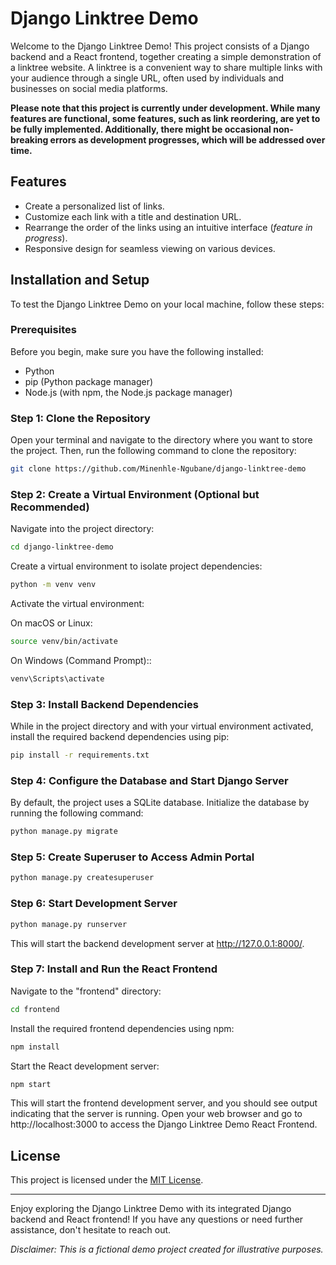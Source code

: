 # Django Linktree Demo

<!-- ![Django Linktree Demo](demo_screenshot.png) -->

Welcome to the Django Linktree Demo! This project consists of a Django backend and a React frontend, together creating a simple demonstration of a linktree website. A linktree is a convenient way to share multiple links with your audience through a single URL, often used by individuals and businesses on social media platforms.

**Please note that this project is currently under development. While many features are functional, some features, such as link reordering, are yet to be fully implemented. Additionally, there might be occasional non-breaking errors as development progresses, which will be addressed over time.**

## Features

- Create a personalized list of links.
- Customize each link with a title and destination URL.
- Rearrange the order of the links using an intuitive interface (*feature in progress*).
- Responsive design for seamless viewing on various devices.

## Installation and Setup

To test the Django Linktree Demo on your local machine, follow these steps:

### Prerequisites

Before you begin, make sure you have the following installed:

- Python
- pip (Python package manager)
- Node.js (with npm, the Node.js package manager)

### Step 1: Clone the Repository

Open your terminal and navigate to the directory where you want to store the project. Then, run the following command to clone the repository:

```bash
git clone https://github.com/Minenhle-Ngubane/django-linktree-demo
```

### Step 2: Create a Virtual Environment (Optional but Recommended)
Navigate into the project directory:
```bash 
cd django-linktree-demo
```

Create a virtual environment to isolate project dependencies:
```bash 
python -m venv venv
```

Activate the virtual environment:

On macOS or Linux:
```bash 
source venv/bin/activate
```

On Windows (Command Prompt)::
```bash 
venv\Scripts\activate
```

### Step 3: Install Backend Dependencies
While in the project directory and with your virtual environment activated, install the required backend dependencies using pip:

```bash
pip install -r requirements.txt
```
### Step 4: Configure the Database and Start Django Server
By default, the project uses a SQLite database. Initialize the database by running the following command:

```bash
python manage.py migrate
```

### Step 5: Create Superuser to Access Admin Portal
```bash
python manage.py createsuperuser
```

### Step 6: Start Development Server
```bash
python manage.py runserver
```
This will start the backend development server at http://127.0.0.1:8000/.

### Step 7: Install and Run the React Frontend
Navigate to the "frontend" directory:
```bash
cd frontend
```

Install the required frontend dependencies using npm:
```bash
npm install
```

Start the React development server:
```bash
npm start
```
This will start the frontend development server, and you should see output indicating that the server is running. Open your web browser and go to http://localhost:3000 to access the Django Linktree Demo React Frontend.


## License

This project is licensed under the [MIT License](LICENSE).

---

Enjoy exploring the Django Linktree Demo with its integrated Django backend and React frontend! If you have any questions or need further assistance, don't hesitate to reach out.

*Disclaimer: This is a fictional demo project created for illustrative purposes.*